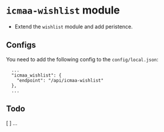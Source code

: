# `icmaa-wishlist` module

* Extend the `wishlist` module and add peristence.

## Configs

You need to add the following config to the `config/local.json`:

```
  ...
  "icmaa_wishlist": {
    "endpoint": "/api/icmaa-wishlist"
  },
  ...
```

## Todo

[ ] ...
